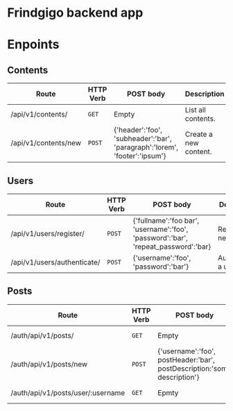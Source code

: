 # Frindgigo backend app

# Enpoints

## Contents

| Route | HTTP Verb	 | POST body	 | Description	 |
| --- | --- | --- | --- |
| /api/v1/contents/ | `GET` | Empty | List all contents. |
| /api/v1/contents/new | `POST` | {'header':'foo', 'subheader':'bar', 'paragraph':'lorem', 'footer':'ipsum'} | Create a new content. |
## Users
| Route | HTTP Verb	 | POST body	 | Description	 |
| --- | --- | --- | --- |
| /api/v1/users/register/ | `POST` | {'fullname':'foo bar', 'username':'foo', 'password':'bar', 'repeat_password':'bar} | Register a new user. |
| /api/v1/users/authenticate/ | `POST` | {'username':'foo', 'password':'bar'} | Authenticate a user. |

## Posts
| Route | HTTP Verb	 | POST body	 | Description	 |
| --- | --- | --- | --- |
| /auth/api/v1/posts/ | `GET` | Empty | List all posts. |
| /auth/api/v1/posts/new | `POST` | {'username':'foo', postHeader:'bar', postDescription:'some description'} | Share a post. |
| /auth/api/v1/posts/user/:username | `GET` | Epmty | Get posts of a user. |
